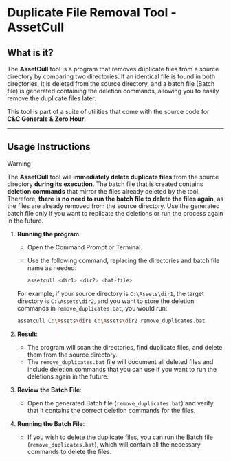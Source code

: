 # Duplicate File Removal Tool - **AssetCull**

## **What is it?**

The **AssetCull** tool is a program that removes duplicate files from a source directory by comparing two directories.
If an identical file is found in both directories, it is deleted from the source directory, and a batch file (Batch
file) is generated containing the deletion commands, allowing you to easily remove the duplicate files later.

This tool is part of a suite of utilities that come with the source code for **C&C Generals & Zero Hour**.

---

## Usage Instructions

> [!WARNING]
> The **AssetCull** tool will **immediately delete duplicate files** from the source directory **during its execution**.
> The batch file that is created contains **deletion commands** that mirror the files already deleted by the tool.
> Therefore, **there is no need to run the batch file to delete the files again**, as the files are already removed from
> the source directory.
> Use the generated batch file only if you want to replicate the deletions or run the process again in the future.

1. **Running the program**:
    - Open the Command Prompt or Terminal.
    - Use the following command, replacing the directories and batch file name as needed:

      ```bash
      assetcull <dir1> <dir2> <bat-file>
      ```

   For example, if your source directory is `C:\Assets\dir1`, the target directory is `C:\Assets\dir2`, and you want to
   store the deletion commands in `remove_duplicates.bat`, you would run:

     ```bash
     assetcull C:\Assets\dir1 C:\Assets\dir2 remove_duplicates.bat
     ```

2. **Result**:
    - The program will scan the directories, find duplicate files, and delete them from the source directory.
    - The `remove_duplicates.bat` file will document all deleted files and include deletion commands that you can use if
      you want to run the deletions again in the future.

3. **Review the Batch File**:
    - Open the generated Batch file (`remove_duplicates.bat`) and verify that it contains the correct deletion commands
      for the files.

4. **Running the Batch File**:
    - If you wish to delete the duplicate files, you can run the Batch file (`remove_duplicates.bat`), which will
      contain all the necessary commands to delete the files.
